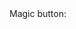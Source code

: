 <script src="https://www.moneybutton.com/moneybutton.js"></script>

<div>Magic button:</div>

<div class="money-button"
  data-to="430"
  data-amount="0.0001"
  data-currency="BSV"
  data-label="tip me"
  data-client-identifier="780786aae4ca8731d05c636166894708"
  data-button-id="1586437095314"
  data-button-data="{}"
  data-type="tip"
></div>
